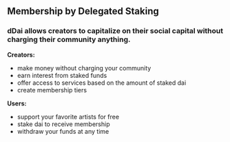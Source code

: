 ## Membership by Delegated Staking
### dDai allows creators to capitalize on their social capital without charging their community anything.

__Creators:__
- make money without charging your community
- earn interest from staked funds
- offer access to services based on the amount of staked dai
- create membership tiers

__Users:__
- support your favorite artists for free
- stake dai to receive membership
- withdraw your funds at any time